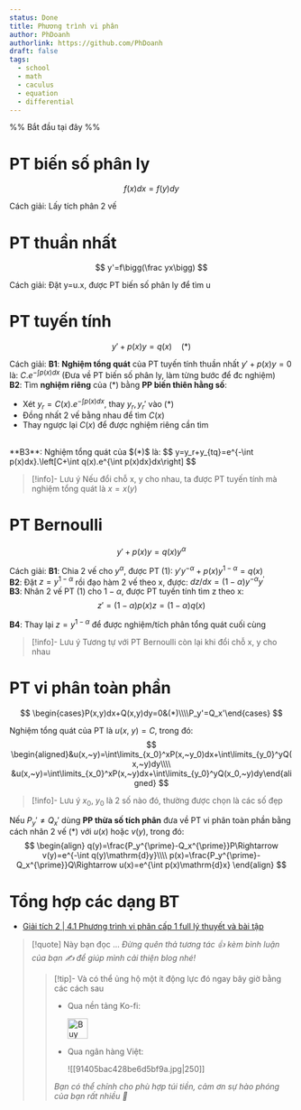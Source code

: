 ```yaml
---
status: Done
title: Phương trình vi phân
author: PhDoanh
authorlink: https://github.com/PhDoanh
draft: false
tags:
  - school
  - math
  - caculus
  - equation
  - differential
---
```

%% Bắt đầu tại đây %%
# PT biến số phân ly
$$
f(x)dx=f(y)dy
$$

Cách giải: Lấy tích phân 2 vế

# PT thuần nhất
$$
y'=f\bigg(\frac yx\bigg)
$$

Cách giải: Đặt y=u.x, được PT biến số phân ly để tìm u

# PT tuyến tính
$$
y'+p(x)y=q(x)\quad(*)
$$

Cách giải:
**B1**: **Nghiệm tổng quát** của PT tuyến tính thuần nhất $y'+p(x)y=0$ là: $C.e^{-\int p(x)dx}$ (Đưa về PT biến số phân ly, làm từng bước để đc nghiệm)
<br>
**B2**: Tìm **nghiệm riêng** của $(*)$ bằng **PP biến thiên hằng số**:
- Xét $y_r=C(x).e^{-\int p(x)dx}$, thay $y_r, y_r'$ vào $(*)$
- Đồng nhất 2 vế bằng nhau để tìm $C(x)$
- Thay ngược lại $C(x)$ để được nghiệm riêng cần tìm
<br>
**B3**: Nghiệm tổng quát của $(*)$ là:
$$
y=y_r+y_{tq}=e^{-\int p(x)dx}.\left[C+\int q(x).e^{\int p(x)dx}dx\right]
$$

> [!info]- Lưu ý
> Nếu đổi chỗ x, y cho nhau, ta được PT tuyến tính mà nghiệm tổng quát là $x=x(y)$

# PT Bernoulli
$$
y'+p(x)y=q(x)y^\alpha
$$

Cách giải:
**B1**: Chia 2 vế cho $y^\alpha$, được PT (1): $y'y^{-\alpha}+p(x)y^{1-\alpha}=q(x)$
<br>
**B2**: Đặt $z=y^{1-\alpha}$ rồi đạo hàm 2 vế theo x, được: $dz/dx=(1-\alpha)y^{-\alpha}y^{\prime}$
<br>
**B3**: Nhân 2 vế PT (1) cho $1-\alpha$, được PT tuyến tính tìm z theo x:
$$
z'=(1-\alpha)p(x)z=(1-\alpha)q(x)
$$

**B4**: Thay lại $z=y^{1-\alpha}$ để được nghiệm/tích phân tổng quát cuối cùng

> [!info]- Lưu ý
> Tương tự với PT Bernoulli còn lại khi đổi chỗ x, y cho nhau

# PT vi phân toàn phần
$$
\begin{cases}P(x,y)dx+Q(x,y)dy=0&(*)\\\\P_y'=Q_x'\end{cases}
$$

Nghiệm tổng quát của PT là $u(x,~y)=C$, trong đó:
$$
\begin{aligned}&u(x,~y)=\int\limits_{x_0}^xP(x,~y_0)dx+\int\limits_{y_0}^yQ(x,~y)dy\\\\
&u(x,~y)=\int\limits_{x_0}^xP(x,~y)dx+\int\limits_{y_0}^yQ(x_0,~y)dy\end{aligned}
$$

> [!info]- Lưu ý
> $x_0,~y_0$ là 2 số nào đó, thường được chọn là các số đẹp

Nếu $P_y'\ne Q_x'$ dùng **PP thừa số tích phân** đưa về PT vi phân toàn phần bằng cách nhân 2 vế $(*)$ với $u(x)$ hoặc $v(y)$, trong đó: 
$$
\begin{align}
q(y)=\frac{P_y^{\prime}-Q_x^{\prime}}P\Rightarrow v(y)=e^{-\int q(y)\mathrm{d}y}\\\\
p(x)=\frac{P_y^{\prime}-Q_x^{\prime}}Q\Rightarrow u(x)=e^{\int p(x)\mathrm{d}x}
\end{align}
$$

# Tổng hợp các dạng BT
- [Giải tích 2 | 4.1 Phương trình vi phân cấp 1 full lý thuyết và bài tập](https://youtu.be/bIdeJwv2azw?si=O1fYZGdwVT_BGHoe)

> [!quote] Này bạn đọc ...
> *Đừng quên thả tương tác 👍 kèm bình luận của bạn ✍️ để giúp mình cải thiện blog nhé!* 
> > [!tip]- Và có thể ủng hộ một ít động lực đó ngay bây giờ bằng các cách sau
> > - Qua nền tảng Ko-fi:
> > 
> >   <a href='https://ko-fi.com/M4M111S8CI' target='_blank'><img height='36' style='border:0px;height:36px;' src='https://storage.ko-fi.com/cdn/kofi3.png?v=3' border='0' alt='Buy Me a Coffee at ko-fi.com' /></a>
> > - Qua ngân hàng Việt:
> >   
> >   ![[91405bac428be6d5bf9a.jpg|250]]
> > 
> > *Bạn có thể chỉnh cho phù hợp túi tiền, cảm ơn sự hào phóng của bạn rất nhiều 🥰*
